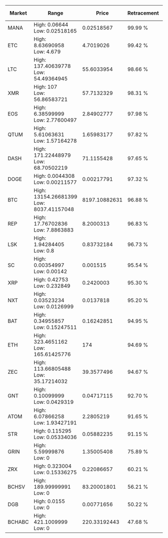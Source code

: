 | Market | Range | Price| Retracement | Doubles to 50% |
| --- | --- | --- | --- | --- |
| MANA | High: 0.06644<br />Low: 0.02518165 | 0.02518567 | 99.99 % | 1.82 |
| ETC | High: 8.63690958<br />Low: 4.679 | 4.7019026 | 99.42 % | 1.42 |
| LTC | High: 137.40639778<br />Low: 54.49364945 | 55.6033954 | 98.66 % | 1.73 |
| XMR | High: 107<br />Low: 56.86583721 | 57.7132329 | 98.31 % | 1.42 |
| EOS | High: 6.38599999<br />Low: 2.77600497 | 2.84902777 | 97.98 % | 1.61 |
| QTUM | High: 5.61063631<br />Low: 1.57164278 | 1.65983177 | 97.82 % | 2.16 |
| DASH | High: 171.22448979<br />Low: 68.70502219 | 71.1155428 | 97.65 % | 1.69 |
| DOGE | High: 0.0044308<br />Low: 0.00211577 | 0.00217791 | 97.32 % | 1.50 |
| BTC | High: 13154.26681399<br />Low: 8037.41157048 | 8197.10882631 | 96.88 % | 1.29 |
| REP | High: 17.76702836<br />Low: 7.8863883 | 8.2000313 | 96.83 % | 1.56 |
| LSK | High: 1.94284405<br />Low: 0.8 | 0.83732184 | 96.73 % | 1.64 |
| SC | High: 0.00354997<br />Low: 0.00142 | 0.001515 | 95.54 % | 1.64 |
| XRP | High: 0.42753<br />Low: 0.232849 | 0.2420003 | 95.30 % | 1.36 |
| NXT | High: 0.03523234<br />Low: 0.0126999 | 0.0137818 | 95.20 % | 1.74 |
| BAT | High: 0.34955857<br />Low: 0.15247511 | 0.16242851 | 94.95 % | 1.55 |
| ETH | High: 323.4651162<br />Low: 165.61425776 | 174 | 94.69 % | 1.41 |
| ZEC | High: 113.66805488<br />Low: 35.17214032 | 39.3577496 | 94.67 % | 1.89 |
| GNT | High: 0.10099999<br />Low: 0.0429319 | 0.04717115 | 92.70 % | 1.53 |
| ATOM | High: 6.07866258<br />Low: 1.93427191 | 2.2805219 | 91.65 % | 1.76 |
| STR | High: 0.115295<br />Low: 0.05334036 | 0.05882235 | 91.15 % | 1.43 |
| GRIN | High: 5.59999876<br />Low: 0 | 1.35005408 | 75.89 % | 2.07 |
| ZRX | High: 0.323004<br />Low: 0.15336275 | 0.22086657 | 60.21 % | 1.08 |
| BCHSV | High: 189.99999991<br />Low: 0 | 83.20001801 | 56.21 % | 1.14 |
| DGB | High: 0.0155<br />Low: 0 | 0.00771656 | 50.22 % | 1.00 |
| BCHABC | High: 421.1009999<br />Low: 0 | 220.33192443 | 47.68 % | 0.00 |
